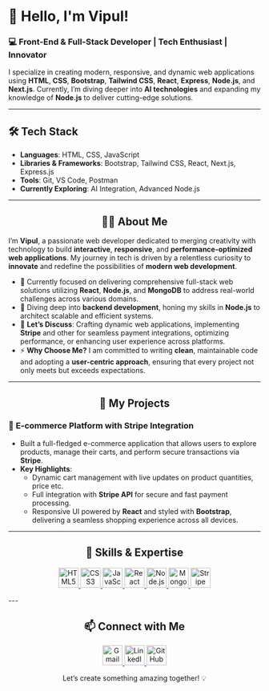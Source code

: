 # 👋 Hello, I'm Vipul!

### 💻 Front-End & Full-Stack Developer | Tech Enthusiast | Innovator

I specialize in creating modern, responsive, and dynamic web applications using **HTML**, **CSS**, **Bootstrap**, **Tailwind CSS**, **React**, **Express**, **Node.js**, and **Next.js**. Currently, I’m diving deeper into **AI technologies** and expanding my knowledge of **Node.js** to deliver cutting-edge solutions.

---

## 🛠️ Tech Stack
- **Languages**: HTML, CSS, JavaScript
- **Libraries & Frameworks**: Bootstrap, Tailwind CSS, React, Next.js, Express.js
- **Tools**: Git, VS Code, Postman
- **Currently Exploring**: AI Integration, Advanced Node.js

---
<h2 align="center">👨‍💻 About Me</h2>

<p>
  I’m <strong>Vipul</strong>, a passionate web developer dedicated to merging creativity with technology to build <strong>interactive</strong>, <strong>responsive</strong>, and <strong>performance-optimized web applications</strong>. My journey in tech is driven by a relentless curiosity to <strong>innovate</strong> and redefine the possibilities of <strong>modern web development</strong>.
</p>

<ul>
  <li>🔭 Currently focused on delivering comprehensive full-stack web solutions utilizing <strong>React</strong>, <strong>Node.js</strong>, and <strong>MongoDB</strong> to address real-world challenges across various domains.</li>
  <li>🌱 Diving deep into <strong>backend development</strong>, honing my skills in <strong>Node.js</strong> to architect scalable and efficient systems.</li>
  <li>💬 <strong>Let’s Discuss</strong>: Crafting dynamic web applications, implementing <strong>Stripe</strong> and other for seamless payment integrations, optimizing performance, or enhancing user experience across platforms.</li>
  <li>⚡ <strong>Why Choose Me?</strong> I am committed to writing <strong>clean</strong>, maintainable code and adopting a  <strong>user-centric approach</strong>, ensuring that every project not only meets but exceeds expectations.</li>
</ul>

---

<h2 align="center">🚀 My Projects</h2>

### 💼 **E-commerce Platform with Stripe Integration**
- Built a full-fledged e-commerce application that allows users to explore products, manage their carts, and perform secure transactions via **Stripe**.
- **Key Highlights**:
  - Dynamic cart management with live updates on product quantities, price etc.
  - Full integration with **Stripe API** for secure and fast payment processing.
  - Responsive UI powered by **React** and styled with **Bootstrap**, delivering a seamless shopping experience across all devices.

---

<h2 align="center">💼 Skills & Expertise</h2>

<p align="center">
  <a href="https://developer.mozilla.org/en-US/docs/Web/HTML" target="_blank">
    <img src="https://img.icons8.com/color/48/000000/html-5.png" alt="HTML5" width="40" height="40"/>
  </a>
  <a href="https://developer.mozilla.org/en-US/docs/Web/CSS" target="_blank">
    <img src="https://img.icons8.com/color/48/000000/css3.png" alt="CSS3" width="40" height="40"/>
  </a>
  <a href="https://developer.mozilla.org/en-US/docs/Web/JavaScript" target="_blank">
    <img src="https://img.icons8.com/color/48/000000/javascript.png" alt="JavaScript" width="40" height="40"/>
  </a>
  <a href="https://reactjs.org/" target="_blank">
    <img src="https://img.icons8.com/plasticine/100/000000/react.png" alt="React" width="40" height="40"/>
  </a>
  <a href="https://nodejs.org" target="_blank">
    <img src="https://img.icons8.com/color/48/000000/nodejs.png" alt="Node.js" width="40" height="40"/>
  </a>
  <a href="https://www.mongodb.com/" target="_blank">
    <img src="https://img.icons8.com/color/48/000000/mongodb.png" alt="MongoDB" width="40" height="40"/>
  </a>
  <a href="https://stripe.com/" target="_blank">
    <img src="https://img.icons8.com/color/48/000000/stripe.png" alt="Stripe" width="40" height="40"/>
  </a>
</p>
---

<h2 align="center">📫 Connect with Me</h2>

<p align="center">
  <a href="mailto:vipulsangwan771@gmail.com" target="_blank">
    <img src="https://img.icons8.com/fluency/48/000000/gmail-new.png" alt="Gmail" width="40" height="40"/>
  </a>
  <a href="https://www.linkedin.com/feed/" target="_blank">
    <img src="https://img.icons8.com/color/48/000000/linkedin.png" alt="LinkedIn" width="40" height="40"/>
  </a>
  <a href="https://github.com/vipulsangwan771" target="_blank">
    <img src="https://img.icons8.com/ios-glyphs/30/000000/github.png" alt="GitHub" width="40" height="40"/>
  </a>
</p>

<p align="center">
  Let’s create something amazing together! 💡
</p>
